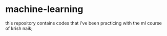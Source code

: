 # machine-learning
 this repository contains codes that i've been practicing with the ml course of krish naik;
